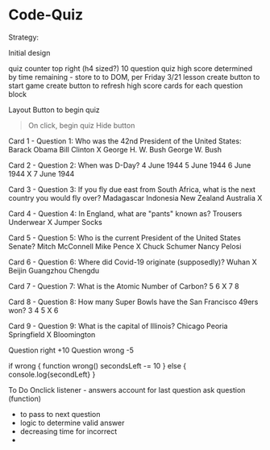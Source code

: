 # Code-Quiz

Strategy:

Initial design

quiz
counter top right (h4 sized?)
10 question quiz
high score determined by time remaining - store to to DOM, per Friday 3/21 lesson
create button to start game
create button to refresh high score
cards for each question block

Layout
Button to begin quiz
> On click, begin quiz
> Hide button

Card 1 - Question 1:
Who was the 42nd President of the United States:
Barack Obama
Bill Clinton  X
George H. W. Bush
George W. Bush

Card 2 - Question 2:
When was D-Day?
4 June 1944
5 June 1944
6 June 1944  X
7 June 1944

Card 3 - Question 3:
If you fly due east from South Africa, what is the next country you would fly over?
Madagascar
Indonesia
New Zealand
Australia  X

Card 4 - Question 4:
In England, what are "pants" known as?
Trousers
Underwear  X
Jumper
Socks

Card 5 - Question 5:
Who is the current President of the United States Senate?
Mitch McConnell
Mike Pence  X
Chuck Schumer
Nancy Pelosi

Card 6 - Question 6:
Where did Covid-19 originate (supposedly)?
Wuhan  X 
Beijin
Guangzhou
Chengdu

Card 7 - Question 7:
What is the Atomic Number of Carbon?
5
6  X
7
8

Card 8 - Question 8:
How many Super Bowls have the San Francisco 49ers won?
3
4
5  X
6

Card 9 - Question 9:
What is the capital of Illinois?
Chicago
Peoria
Springfield  X
Bloomington


Question right +10
Question wrong -5

if wrong {
    function wrong()
        secondsLeft -= 10
} else {
    console.log{secondLeft}
}

To Do
Onclick listener - answers
account for last question
ask question (function) 
- to pass to next question
- logic to determine valid answer
- decreasing time for incorrect
- 